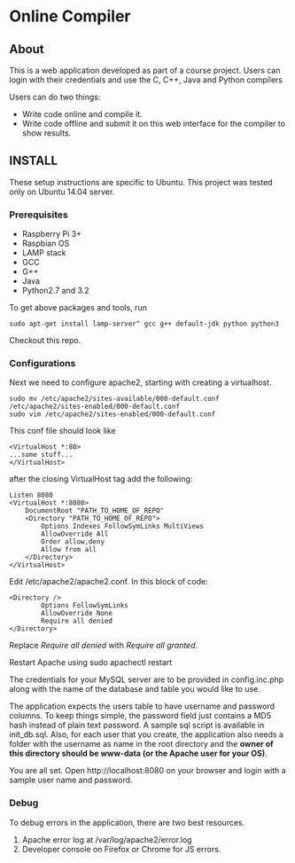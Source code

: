 # Online Compiler

## About

This is a web application developed as part of a course project. Users can login with their credentials and use the C, C++, Java and Python compilers

Users can do two things:

* Write code online and compile it.
* Write code offline and submit it on this web interface for the compiler to show results.

## INSTALL
These setup instructions are specific to Ubuntu. This project was tested only on Ubuntu 14.04 server.

### Prerequisites
* Raspberry Pi 3+
* Raspbian OS
* LAMP stack
* GCC
* G++
* Java
* Python2.7 and 3.2

To get above packages and tools, run

	sudo apt-get install lamp-server^ gcc g++ default-jdk python python3

Checkout this repo.

### Configurations
Next we need to configure apache2, starting with creating a virtualhost.

	sudo mv /etc/apache2/sites-available/000-default.conf /etc/apache2/sites-enabled/000-default.conf
	sudo vim /etc/apache2/sites-enabled/000-default.conf
This conf file should look like

	<VirtualHost *:80>
	...some stuff...
	</VirtualHost>
after the closing VirtualHost tag add the following:

	Listen 8080
	<VirtualHost *:8080>
		DocumentRoot "PATH_TO_HOME_OF_REPO"
	    <Directory "PATH_TO_HOME_OF_REPO">
	        Options Indexes FollowSymLinks MultiViews
	        AllowOverride All
	    	Order allow,deny
	        Allow from all
	    </Directory>
	</VirtualHost>

Edit /etc/apache2/apache2.conf. In this block of code:

	<Directory />
	        Options FollowSymLinks
	        AllowOverride None
	        Require all denied
	</Directory>

Replace *Require all denied* with *Require all granted*.

Restart Apache using
	sudo apachectl restart

The credentials for your MySQL server are to be provided in config.inc.php along with the name of the database and table you would like to use.

The application expects the users table to have username and password columns. To keep things simple, the password field just contains a MD5 hash instead of plain text password. A sample sql script is available in init_db.sql. Also, for each user that you create, the application also needs a folder with the username as name in the root directory and the **owner of this directory should be www-data (or the Apache user for your OS)**.

You are all set. Open http://localhost:8080 on your browser and login with a sample user name and password.

### Debug
To debug errors in the application, there are two best resources.
1. Apache error log at /var/log/apache2/error.log
2. Developer console on Firefox or Chrome for JS errors.
